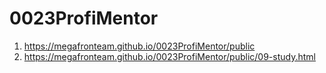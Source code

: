 # 0023ProfiMentor
<!-- 1. <https://github.com/MegaFronTeam/0023ProfiMentor> -->
1. <https://megafronteam.github.io/0023ProfiMentor/public>
2. <https://megafronteam.github.io/0023ProfiMentor/public/09-study.html>
